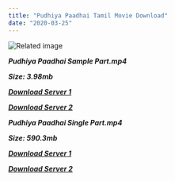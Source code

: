 ```yaml
---
title: "Pudhiya Paadhai Tamil Movie Download"
date: "2020-03-25"
---
```


![Related image](http://a10.gaanacdn.com/images/albums/87/1820887/crop_480x480_1820887.jpg)

**_Pudhiya Paadhai Sample Part.mp4_**

**_Size: 3.98mb_**

**_[Download Server 1](http://b4.wetransfer.vip/files/{6f622526c29ee360cda5b2e87a916054ceacd5b4cb5e41dd1b031440e2d63f02}20Actor{6f622526c29ee360cda5b2e87a916054ceacd5b4cb5e41dd1b031440e2d63f02}20Hits{6f622526c29ee360cda5b2e87a916054ceacd5b4cb5e41dd1b031440e2d63f02}20Collection/Parthiepan{6f622526c29ee360cda5b2e87a916054ceacd5b4cb5e41dd1b031440e2d63f02}20Movies{6f622526c29ee360cda5b2e87a916054ceacd5b4cb5e41dd1b031440e2d63f02}20Collections/Puthiya{6f622526c29ee360cda5b2e87a916054ceacd5b4cb5e41dd1b031440e2d63f02}20Paadhai{6f622526c29ee360cda5b2e87a916054ceacd5b4cb5e41dd1b031440e2d63f02}20(1989)/Puthiya{6f622526c29ee360cda5b2e87a916054ceacd5b4cb5e41dd1b031440e2d63f02}20Paadhai{6f622526c29ee360cda5b2e87a916054ceacd5b4cb5e41dd1b031440e2d63f02}20(1989){6f622526c29ee360cda5b2e87a916054ceacd5b4cb5e41dd1b031440e2d63f02}20Sample{6f622526c29ee360cda5b2e87a916054ceacd5b4cb5e41dd1b031440e2d63f02}20HD.mp4)_**

**_[Download Server 2](http://b4.wetransfer.vip/files/{6f622526c29ee360cda5b2e87a916054ceacd5b4cb5e41dd1b031440e2d63f02}20Actor{6f622526c29ee360cda5b2e87a916054ceacd5b4cb5e41dd1b031440e2d63f02}20Hits{6f622526c29ee360cda5b2e87a916054ceacd5b4cb5e41dd1b031440e2d63f02}20Collection/Parthiepan{6f622526c29ee360cda5b2e87a916054ceacd5b4cb5e41dd1b031440e2d63f02}20Movies{6f622526c29ee360cda5b2e87a916054ceacd5b4cb5e41dd1b031440e2d63f02}20Collections/Puthiya{6f622526c29ee360cda5b2e87a916054ceacd5b4cb5e41dd1b031440e2d63f02}20Paadhai{6f622526c29ee360cda5b2e87a916054ceacd5b4cb5e41dd1b031440e2d63f02}20(1989)/Puthiya{6f622526c29ee360cda5b2e87a916054ceacd5b4cb5e41dd1b031440e2d63f02}20Paadhai{6f622526c29ee360cda5b2e87a916054ceacd5b4cb5e41dd1b031440e2d63f02}20(1989){6f622526c29ee360cda5b2e87a916054ceacd5b4cb5e41dd1b031440e2d63f02}20Sample{6f622526c29ee360cda5b2e87a916054ceacd5b4cb5e41dd1b031440e2d63f02}20HD.mp4)_**

**_Pudhiya Paadhai Single Part.mp4_**

**_Size: 590.3mb_**

**_[Download Server 1](http://b4.wetransfer.vip/files/{6f622526c29ee360cda5b2e87a916054ceacd5b4cb5e41dd1b031440e2d63f02}20Actor{6f622526c29ee360cda5b2e87a916054ceacd5b4cb5e41dd1b031440e2d63f02}20Hits{6f622526c29ee360cda5b2e87a916054ceacd5b4cb5e41dd1b031440e2d63f02}20Collection/Parthiepan{6f622526c29ee360cda5b2e87a916054ceacd5b4cb5e41dd1b031440e2d63f02}20Movies{6f622526c29ee360cda5b2e87a916054ceacd5b4cb5e41dd1b031440e2d63f02}20Collections/Puthiya{6f622526c29ee360cda5b2e87a916054ceacd5b4cb5e41dd1b031440e2d63f02}20Paadhai{6f622526c29ee360cda5b2e87a916054ceacd5b4cb5e41dd1b031440e2d63f02}20(1989)/Puthiya{6f622526c29ee360cda5b2e87a916054ceacd5b4cb5e41dd1b031440e2d63f02}20Paadhai{6f622526c29ee360cda5b2e87a916054ceacd5b4cb5e41dd1b031440e2d63f02}20(1989){6f622526c29ee360cda5b2e87a916054ceacd5b4cb5e41dd1b031440e2d63f02}20Single{6f622526c29ee360cda5b2e87a916054ceacd5b4cb5e41dd1b031440e2d63f02}20Part{6f622526c29ee360cda5b2e87a916054ceacd5b4cb5e41dd1b031440e2d63f02}20HD.mp4)_**

**_[Download Server 2](http://b4.wetransfer.vip/files/{6f622526c29ee360cda5b2e87a916054ceacd5b4cb5e41dd1b031440e2d63f02}20Actor{6f622526c29ee360cda5b2e87a916054ceacd5b4cb5e41dd1b031440e2d63f02}20Hits{6f622526c29ee360cda5b2e87a916054ceacd5b4cb5e41dd1b031440e2d63f02}20Collection/Parthiepan{6f622526c29ee360cda5b2e87a916054ceacd5b4cb5e41dd1b031440e2d63f02}20Movies{6f622526c29ee360cda5b2e87a916054ceacd5b4cb5e41dd1b031440e2d63f02}20Collections/Puthiya{6f622526c29ee360cda5b2e87a916054ceacd5b4cb5e41dd1b031440e2d63f02}20Paadhai{6f622526c29ee360cda5b2e87a916054ceacd5b4cb5e41dd1b031440e2d63f02}20(1989)/Puthiya{6f622526c29ee360cda5b2e87a916054ceacd5b4cb5e41dd1b031440e2d63f02}20Paadhai{6f622526c29ee360cda5b2e87a916054ceacd5b4cb5e41dd1b031440e2d63f02}20(1989){6f622526c29ee360cda5b2e87a916054ceacd5b4cb5e41dd1b031440e2d63f02}20Single{6f622526c29ee360cda5b2e87a916054ceacd5b4cb5e41dd1b031440e2d63f02}20Part{6f622526c29ee360cda5b2e87a916054ceacd5b4cb5e41dd1b031440e2d63f02}20HD.mp4)_**
